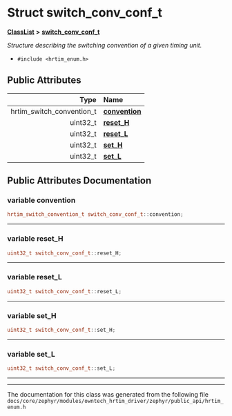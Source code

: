 

# Struct switch\_conv\_conf\_t



[**ClassList**](annotated.md) **>** [**switch\_conv\_conf\_t**](structswitch__conv__conf__t.md)



_Structure describing the switching convention of a given timing unit._ 

* `#include <hrtim_enum.h>`





















## Public Attributes

| Type | Name |
| ---: | :--- |
|  hrtim\_switch\_convention\_t | [**convention**](#variable-convention)  <br> |
|  uint32\_t | [**reset\_H**](#variable-reset_h)  <br> |
|  uint32\_t | [**reset\_L**](#variable-reset_l)  <br> |
|  uint32\_t | [**set\_H**](#variable-set_h)  <br> |
|  uint32\_t | [**set\_L**](#variable-set_l)  <br> |












































## Public Attributes Documentation




### variable convention 

```C++
hrtim_switch_convention_t switch_conv_conf_t::convention;
```




<hr>



### variable reset\_H 

```C++
uint32_t switch_conv_conf_t::reset_H;
```




<hr>



### variable reset\_L 

```C++
uint32_t switch_conv_conf_t::reset_L;
```




<hr>



### variable set\_H 

```C++
uint32_t switch_conv_conf_t::set_H;
```




<hr>



### variable set\_L 

```C++
uint32_t switch_conv_conf_t::set_L;
```




<hr>

------------------------------
The documentation for this class was generated from the following file `docs/core/zephyr/modules/owntech_hrtim_driver/zephyr/public_api/hrtim_enum.h`

